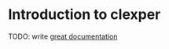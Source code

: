 # Introduction to clexper

TODO: write [great documentation](http://jacobian.org/writing/what-to-write/)
